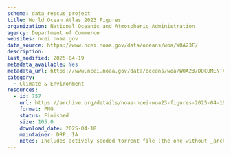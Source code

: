 ```yaml
---
schema: data_rescue_project 
title: World Ocean Atlas 2023 Figures
organization: National Oceanic and Atmospheric Administration
agency: Department of Commerce
websites: ncei.noaa.gov
data_source: https://www.ncei.noaa.gov/data/oceans/woa/WOA23F/
description: 
last_modified: 2025-04-19
metadata_available: Yes
metadata_url: https://www.ncei.noaa.gov/data/oceans/woa/WOA23/DOCUMENTATION/WOA23_Product_Documentation.pdf
category:
  - Climate & Environment 
resources:
  - id: 757
    url: https://archive.org/details/noaa-ncei-woa23-figures-2025-04-19
    format: PNG
    status: Finished
    size: 105.0
    download_date: 2025-04-18
    maintainer: DRP, IA
    notes: Includes actively seeded torrent file (the one without _archive). Alternate torrent location https://academictorrents.com/details/9bcdcb5efbcec15e37d918784618329e487599ac
---
```


